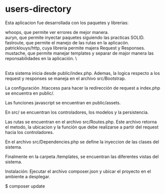 # users-directory

Esta aplicacion fue desarrollada con los paquetes y librerias:

whoops, que permite ver errores de mejor manera. \
auryn, que permite inyectar paquetes siguiendo las practicas SOLID. \
fastroute, que permite el manejo de las rutas en la aplicacón. \
patricklouys/http, cuya libreria permite majera Request y Responses.\
mustache, que permite manejar templates y separar de major manera las reponsabilidades en la aplicación. \

\
Esta sistema inicia desde public/index.php.
Ademas, la logica respecto a los request y responses se maneja en el archivo src/Bootstrap.

La configuración .htaccess para hacer la redirección de request a index.php se encuentra en public/.

Las funciones javascript se encuentran en public/assets.

En src/ se encuentran los controladores, los modelos y la persistencia.

Las rutas se encuentran en el archivo src/Routes.php.
Este archivo retorna el metodo, la ubicacion y la función que debe realizarse a partir del request hacia los controladores.

En el archivo src/Dependencies.php se define la inyeccion de las clases del sistema.

Finalmente en la carpeta /templates, se encuentran las diferentes vistas del sistema. 


Instalación:
Ejecutar el archivo composer.json y ubicar el proyecto en el ambiente a desplegar. 

$ composer update
